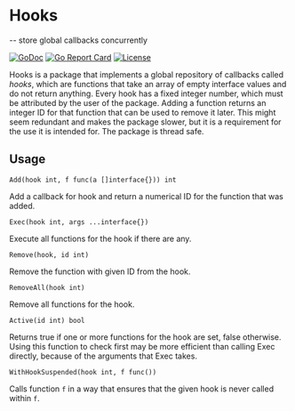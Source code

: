  # Hooks
   -- store global callbacks concurrently

[![GoDoc](https://godoc.org/github.com/rasteric/hooks/go?status.svg)](https://godoc.org/github.com/rasteric/hooks)
[![Go Report Card](https://goreportcard.com/badge/github.com/rasteric/hooks)](https://goreportcard.com/report/github.com/rasteric/hooks)
[![License](https://img.shields.io/badge/License-BSD%203--Clause-blue.svg)](https://opensource.org/licenses/BSD-3-Clause)

Hooks is a package that implements a global repository of callbacks called _hooks_, which are functions that take an array of empty interface values and do not return anything. Every hook has a fixed integer number, which must be attributed by the user of the package. Adding a function returns an integer ID for that function that can be used to remove it later. This might seem redundant and makes the package slower, but it is a requirement for the use it is intended for. The package is thread safe.

## Usage

`Add(hook int, f func(a []interface{})) int`

Add a callback for hook and return a numerical ID for the function that was added.

`Exec(hook int, args ...interface{})`

Execute all functions for the hook if there are any.

`Remove(hook, id int)`

Remove the function with given ID from the hook.

`RemoveAll(hook int)`

Remove all functions for the hook.

`Active(id int) bool`

Returns true if one or more functions for the hook are set, false otherwise. Using this function to check first may be more efficient than calling Exec directly, because of the arguments that Exec takes.

`WithHookSuspended(hook int, f func())`

Calls function `f` in a way that ensures that the given hook is never called within `f`.
